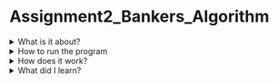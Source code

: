 # Assignment2_Bankers_Algorithm
<details>
  <summary>What is it about?</summary>
  <p>This program is to understand how deadlock works and how to pervent it.</p>
  <p>It runs though the processes and calculates the needed resources by taking the max resources it requires and subtract it from the allocated resources for each processes.</p>
  <p>If the needed resources is less than the available, it adds the allocated resources to the available resources.
  <p>This program works best on Linux.</p>
</details>
<details>
  <summary>How to run the program</summary>
  <ol>
    <li>Download the "Bankers_Algorithm.c".</li>
    <li>In terminal, set your directory to the location of "Banker's_Algorithm.c".</li>
    <li>Use gcc to complie the source code.</li>
      <ul>
        <li><code>$ gcc Bankers_Algorithm.c -o Bankers_Algorithm</code></li>
      </ul>
    <li>Run the program in terminal by entering the following command. If you closed the terminal or moved the object file, you must set or reset the directory to the location of the object file you just created.</li>
    <ul>
      <li><code>$ ./Bankers_Algorithm</code></li>
    </ul>
  </ol>
</details>
<details>
  <summary>How does it work?</summary>
  <p>The processes are borken up into three resources: A, B, C.</p>
  <p>Each process has allocated resources and has a max resources to complete the process</p>
  <p>Max "A" resource from max is subtracted from allocatced "A" resource to calculate the needed resource for A. This step is repeated for B and C</p>
  <p>If needed "A" resource is less than available "A", then it repeats the step for resource B and C.</p>
  <p>If all are true, the process will run and return the resources from the allocated to the available. Like allocatated A is 2 and available is A is 3, allocated A resource is updated to 5. Same process with B and C</p>
  <p>It records which process was used so it can be skipped if it needs to go though the loop again. It also will keep track of which order the processes were executed</p>
  <p>If all the processes were ran, the system is in a safe state. If not, the system is not in a safe state.</p>
</details>
<details>
  <summary>What did I learn?</summary>
  <p>Once I saw how the program was working from the example from geeksforgeeks.org, it made a lot more sense to me.</p>
  <p>It helped me understand how to use flags to keep the system in a safe state and how to determain if the process was in a safe state or not.</p>
  <p>If all the values of <code>f[i]</code> were 1, then the system is in a safe state. If any value in the array was 0 then it was not.</p>
</details>
